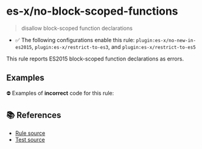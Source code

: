 # es-x/no-block-scoped-functions
> disallow block-scoped function declarations

- ✅ The following configurations enable this rule: `plugin:es-x/no-new-in-es2015`, `plugin:es-x/restrict-to-es3`, and `plugin:es-x/restrict-to-es5`

This rule reports ES2015 block-scoped function declarations as errors.

## Examples

⛔ Examples of **incorrect** code for this rule:

<eslint-playground type="bad" code="/*eslint es-x/no-block-scoped-functions: error */
if (a) {
    function f() {}
} else {
    function g() {}
}
" />

## 📚 References

- [Rule source](https://github.com/ota-meshi/eslint-plugin-es-x/blob/master/lib/rules/no-block-scoped-functions.js)
- [Test source](https://github.com/ota-meshi/eslint-plugin-es-x/blob/master/tests/lib/rules/no-block-scoped-functions.js)
